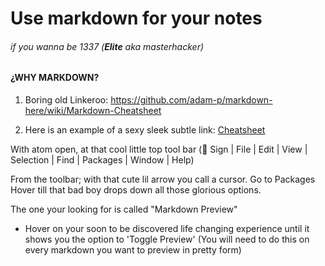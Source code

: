 # Use markdown for your notes
###### _if you wanna be 1337_ (**Elite** aka masterhacker)
#### ¿WHY MARKDOWN?
1. Boring old Linkeroo:
https://github.com/adam-p/markdown-here/wiki/Markdown-Cheatsheet

2. Here is an example of a sexy sleek subtle link: [Cheatsheet](https://github.com/adam-p/markdown-here/wiki/Markdown-Cheatsheet)


With atom open, at that cool little top tool bar ( Sign | File | Edit | View | Selection | Find | Packages | Window | Help)

From the toolbar; with that cute lil arrow you call a cursor.
 Go to Packages
Hover till that bad boy drops down all those glorious options.

The one your looking for is called "Markdown Preview"

- Hover on your soon to be discovered life changing experience until it shows you the option to 'Toggle Preview'
(You will need to do this on every markdown you want to preview in pretty form)
